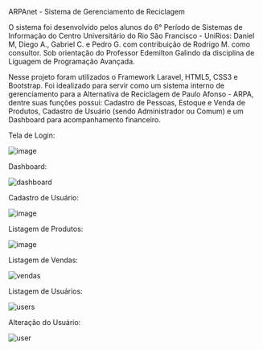 ARPAnet - Sistema de Gerenciamento de Reciclagem

O sistema foi desenvolvido pelos alunos do 6° Período de Sistemas de Informação do Centro Universitário do Rio São Francisco - UniRios: Daniel M, Diego A., Gabriel C. e Pedro G. com contribuição de Rodrigo M. como consultor. Sob orientação do Professor Edemilton Galindo da disciplina de Liguagem de Programação Avançada.

Nesse projeto foram utilizados o Framework Laravel, HTML5, CSS3 e Bootstrap. Foi idealizado para servir como um sistema interno de gerenciamento para a Alternativa de Reciclagem de Paulo Afonso - ARPA, dentre suas funções possui: Cadastro de Pessoas, Estoque e Venda de Produtos, Cadastro de Usuário (sendo Administrador ou Comum) e um Dashboard para acompanhamento financeiro.   


Tela de Login:

![image](https://user-images.githubusercontent.com/89428595/216102068-789b3870-a6e9-4eeb-a7ec-c5bc6fc709ab.png)

Dashboard:

![dashboard](https://user-images.githubusercontent.com/89428595/216109910-915e1e5c-7ed0-48ee-a96f-c9678e9a9945.png)

Cadastro de Usuário:

![image](https://user-images.githubusercontent.com/89428595/216104694-d505269a-1d6f-4006-a5c1-6673d69c6823.png)

Listagem de Produtos:

![image](https://user-images.githubusercontent.com/89428595/216105267-efa8f20f-3f4d-4fc3-aee0-7c61ee2426bc.png)

Listagem de Vendas:

![vendas](https://user-images.githubusercontent.com/89428595/216106282-a7af8005-2706-4d9c-bd35-2f244754e7aa.png)

Listagem de Usuários:

![users](https://user-images.githubusercontent.com/89428595/216110704-e9bb2d69-1868-4afa-bab8-b3d01cd62d43.png)

Alteração do Usuário:

![user](https://user-images.githubusercontent.com/89428595/216110123-d0c010d7-e714-41f7-9d49-4b94ee6e8349.png)

